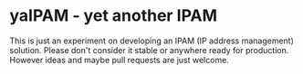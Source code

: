 # yaIPAM - yet another IPAM

This is just an experiment on developing an IPAM (IP address management) solution. Please don't consider it stable or anywhere ready for production. However ideas and maybe pull requests are just welcome.
